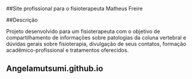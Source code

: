 ##Site profissional para o fisioterapeuta Matheus Freire

##Descrição

Projeto desenvolvido para um fisioterapeuta com o objetivo de compartilhamento de informações sobre patologias da coluna vertebral e dúvidas gerais sobre fisioterapia, divulgação de seus contatos, formação acadêmico-profissional e tratamentos oferecidos.


## Angelamutsumi.github.io
